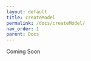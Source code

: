 ```yaml
---
layout: default
title: createModel
permalink: /docs/createModel/
nav_order: 1
parent: Docs
---
```


Coming Soon
